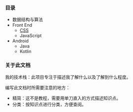 

### 目录
* 数据结构与算法
* Front End
    * [CSS](front_end/css.md)
    * JavaScript
* Android
    * Java
    * Kotlin

### 关于此文档

我的技术栈：此项目专注于描述我了解什么以及了解到什么程度。

编写此文档时所需要注意的地方：
* 精简：这不是教程，需要用单刀直入的方式描述知识点。
* 分类：按知识点进行分类，方便查阅。